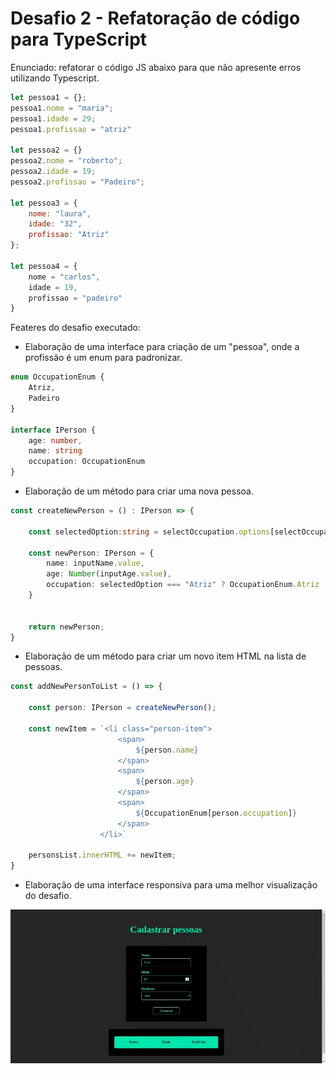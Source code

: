 # Desafio 2 - Refatoração de código para TypeScript

 
Enunciado: refatorar o código JS abaixo para que não apresente erros utilizando Typescript.

``` javascript
let pessoa1 = {};
pessoa1.nome = "maria";
pessoa1.idade = 29;
pessoa1.profissao = "atriz"

let pessoa2 = {}
pessoa2.nome = "roberto";
pessoa2.idade = 19;
pessoa2.profissao = "Padeiro";

let pessoa3 = {
    nome: "laura",
    idade: "32",
    profissao: "Atriz"
};

let pessoa4 = {
    nome = "carlos",
    idade = 19,
    profissao = "padeiro"
}
```

Feateres do desafio executado:

* Elaboração de uma interface para criação de um "pessoa", onde a profissão é um enum para padronizar.
``` typescript
enum OccupationEnum {
    Atriz, 
    Padeiro
}

interface IPerson {
    age: number,
    name: string
    occupation: OccupationEnum
}
```
* Elaboração de um método para criar uma nova pessoa.
```typescript
const createNewPerson = () : IPerson => {

    const selectedOption:string = selectOccupation.options[selectOccupation.selectedIndex].value

    const newPerson: IPerson = {
        name: inputName.value,
        age: Number(inputAge.value),
        occupation: selectedOption === "Atriz" ? OccupationEnum.Atriz : OccupationEnum.Padeiro
    }


    return newPerson;
}
```
* Elaboração de um método para criar um novo item HTML na lista de pessoas.
```typescript
const addNewPersonToList = () => {

    const person: IPerson = createNewPerson();

    const newItem = `<li class="person-item">
                        <span>
                            ${person.name}
                        </span>
                        <span>
                            ${person.age}
                        </span>
                        <span>
                            ${OccupationEnum[person.occupation]}
                        </span>
                    </li>`
    
    personsList.innerHTML += newItem;
}
```
* Elaboração de uma interface responsiva para uma melhor visualização do desafio.

![Interface Gráfica para cadastrar pessoas - GIF](assets/images/GIF.gif)

